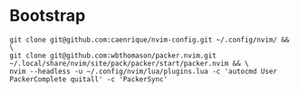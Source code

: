 # Bootstrap

    git clone git@github.com:caenrique/nvim-config.git ~/.config/nvim/ && \
    git clone git@github.com:wbthomason/packer.nvim.git ~/.local/share/nvim/site/pack/packer/start/packer.nvim && \
    nvim --headless -u ~/.config/nvim/lua/plugins.lua -c 'autocmd User PackerComplete quitall' -c 'PackerSync'
